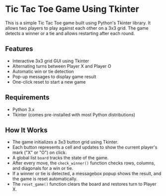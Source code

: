 # Tic Tac Toe Game Using Tkinter

This is a simple Tic Tac Toe game built using Python's Tkinter library. It allows two players to play against each other on a 3x3 grid. The game detects a winner or a tie and allows restarting after each round.

## Features
- Interactive 3x3 grid GUI using Tkinter
- Alternating turns between Player X and Player O
- Automatic win or tie detection
- Pop-up messages to display game result
- One-click reset to start a new game

## Requirements
- Python 3.x
- Tkinter (comes pre-installed with most Python distributions)

## How It Works
- The game initializes a 3x3 button grid using Tkinter.
- Each button represents a cell and updates to show the current player's mark ("X" or "O") on click.
- A global list `board` tracks the state of the game.
- After every move, the `check_winner()` function checks rows, columns, and diagonals for a win or tie.
- If a winner or tie is detected, a messagebox popup shows the result, and the game is reset automatically.
- The `reset_game()` function clears the board and restores turn to Player X.

